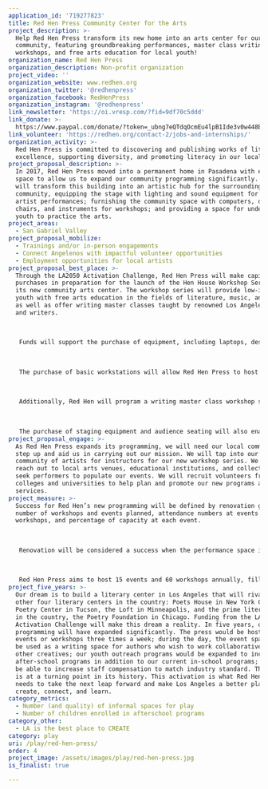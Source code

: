 ```yaml
---
application_id: '719277823'
title: Red Hen Press Community Center for the Arts
project_description: >-
  Help Red Hen Press transform its new home into an arts center for our LA
  community, featuring groundbreaking performances, master class writing
  workshops, and free arts education for local youth!
organization_name: Red Hen Press
organization_description: Non-profit organization
project_video: ''
organization_website: www.redhen.org
organization_twitter: '@redhenpress'
organization_facebook: RedHenPress
organization_instagram: '@redhenpress'
link_newsletter: 'https://oi.vresp.com/?fid=9df70c5ddd'
link_donate: >-
  https://www.paypal.com/donate/?token=_ubng7eQTdqOcmEu4lpB1Ide3v0w448btNT64Fu8zsaehM399gd9t5SqsUHO_h_F0TY3JW&country.x=US&locale.x=US
link_volunteer: 'https://redhen.org/contact-2/jobs-and-internships/'
organization_activity: >-
  Red Hen Press is committed to discovering and publishing works of literary
  excellence, supporting diversity, and promoting literacy in our local schools.
project_proposal_description: >-
  In 2017, Red Hen Press moved into a permanent home in Pasadena with enough
  space to allow us to expand our community programming significantly. Red Hen
  will transform this building into an artistic hub for the surrounding
  community, equipping the stage with lighting and sound equipment for local
  artist performances; furnishing the community space with computers, desks,
  chairs, and instruments for workshops; and providing a space for underserved
  youth to practice the arts.
project_areas:
  - San Gabriel Valley
project_proposal_mobilize:
  - Trainings and/or in-person engagements
  - Connect Angelenos with impactful volunteer opportunities
  - Employment opportunities for local artists
project_proposal_best_place: >-
  Through the LA2050 Activation Challenge, Red Hen Press will make capital
  purchases in preparation for the launch of the Hen House Workshop Series in
  its new community arts center. The workshop series will provide low-income
  youth with free arts education in the fields of literature, music, and dance,
  as well as offer writing master classes taught by renowned Los Angeles poets
  and writers. 
   
   
   
   Funds will support the purchase of equipment, including laptops, desks, chairs, instruments, music stands, audience seating, sound system equipment, lights, and other staging equipment. Red Hen has much of the infrastructure for this project already in place, including a performance and workshop space and a rotating team of about 20 volunteers to perform programming and administrative duties. The press also has a strong relationship with local artists who will be hired to instruct workshops.
   
   
   
   The purchase of basic workstations will allow Red Hen Press to host 20 free one-hour youth arts workshops per category (writing, music, and dance) for a total of 60 workshops annually. The press will conduct 60 workshops; serve 1,000 elementary, middle, and high school students; and employ 6 teaching artists. Through the program, students will be encouraged not only to emulate great art, but create and share original works, thus building improved artistic skills, deepening appreciation for the diverse landscape of art, and increasing confidence in peer-to-peer sharing and public presentation. The series will also provide low-income students a safe space to spend time after school.
   
   
   
   Additionally, Red Hen will program a writing master class workshop series for adults. Workshops will be offered in a range of prices and durations (one-off workshops and multi-week series) to increase accessibility for aspiring writers. The press anticipates hosting 30 master class workshops annually, to be instructed by lauded Los Angeles poets and writers. 
   
   
   
   The purchase of staging equipment and audience seating will also enable Red Hen Press to host its own events. Currently, the press primarily programs literary events at arts venues, museums, art galleries, and theaters throughout Los Angeles, and such events often incur space rental costs. By programming literary events at our own performance space, the press will eliminate venue rental costs, allowing for free entry for audience members and higher honoraria for performing artists. Support for this project will also support Red Hen’s efforts to increase attendance from low-income populations by providing free tickets to students, their families, and faculty at Title I schools in Los Angeles.
project_proposal_engage: >-
  As Red Hen Press expands its programming, we will need our local community to
  step up and aid us in carrying out our mission. We will tap into our local
  community of artists for instructors for our new workshop series. We will
  reach out to local arts venues, educational institutions, and collectives to
  seek performers to populate our events. We will recruit volunteers from local
  colleges and universities to help plan and promote our new programs and
  services.
project_measure: >-
  Success for Red Hen’s new programming will be defined by renovation goals met,
  number of workshops and events planned, attendance numbers at events and
  workshops, and percentage of capacity at each event.
   
   
   
   Renovation will be considered a success when the performance space is equipped with lighting, sound, and staging equipment; when tables and chairs are purchased for workshops; and when the building's facade, currently a solid cinder block wall, is adorned with large windows. 
   
   
   
   Red Hen Press aims to host 15 events and 60 workshops annually, filled to 90% capacity each, and anticipates 1,500 attendees over the course of the year. This data will be collected from event reports written by press staff and survey questionnaires filled out by event attendees. Surveys also provide the press qualitative feedback about attendees’ perceptions of an event’s success. These measures allow us to continue to create and improve upon spaces where ideas can be shared among members of the literary community.
project_five_years: >-
  Our dream is to build a literary center in Los Angeles that will rival the
  other four literary centers in the country: Poets House in New York City, the
  Poetry Center in Tucson, the Loft in Minneapolis, and the prime literary space
  in the country, the Poetry Foundation in Chicago. Funding from the LA2050
  Activation Challenge will make this dream a reality. In five years, our
  programming will have expanded significantly. The press would be hosting
  events or workshops three times a week; during the day, the event space would
  be used as a writing space for authors who wish to work collaboratively with
  other creatives; our youth outreach programs would be expanded to include
  after-school programs in addition to our current in-school programs; we would
  be able to increase staff compensation to match industry standard. The press
  is at a turning point in its history. This activation is what Red Hen Press
  needs to take the next leap forward and make Los Angeles a better place to
  create, connect, and learn.
category_metrics:
  - Number (and quality) of informal spaces for play
  - Number of children enrolled in afterschool programs
category_other:
  - LA is the best place to CREATE
category: play
uri: /play/red-hen-press/
order: 4
project_image: /assets/images/play/red-hen-press.jpg
is_finalist: true

---
```

